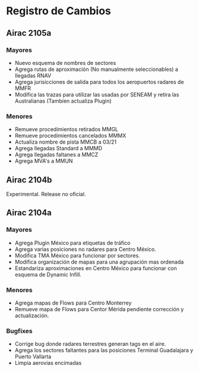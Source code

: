 
# Registro de Cambios

## Airac 2105a

### Mayores
- Nuevo esquema de nombres de sectores
- Agrega rutas de aproximación (No manualmente seleccionables) a llegadas RNAV
- Agrega jurisicciones de salida para todos los aeropuertos radares de MMFR
- Modifica las trazas para utilizar las usadas por SENEAM y retira las Australianas (Tambíen actualiza Plugin)

### Menores
- Remueve procedimientos retirados MMGL
- Remueve procedimientos cancelados MMMX
- Actualiza nombre de pista MMCB a 03/21
- Agrega llegadas Standard a MMMD
- Agrega llegadas faltanes a MMCZ
- Agrega MVA's a MMUN

## Airac 2104b

Experimental. Release no oficial.

## Airac 2104a

### Mayores
- Agrega Plugin México para etiquetas de tráfico
- Agrega varias posiciones no radares para Centro México.
- Modifica TMA México para funcionar por sectores.
- Modifica organización de mapas para una agrupación mas ordenada
- Estandariza aproximaciones en Centro México para funcionar con esquema de Dynamic Infill.

### Menores
- Agrega mapas de Flows para Centro Monterrey
- Remueve mapa de Flows para Centor Mérida pendiente corrección y actualización.

### Bugfixes
- Corrige bug donde radares terrestres generan tags en el aire.
- Agrega los sectores faltantes para las posiciones Terminal Guadalajara y Puerto Vallarta
- Limpia aerovias encimadas